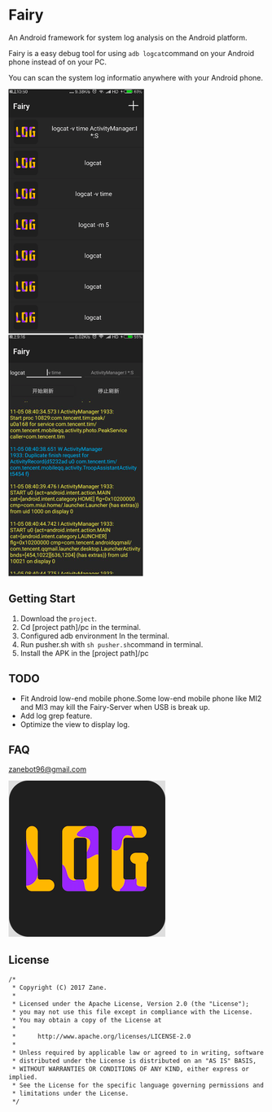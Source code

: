 # Fairy

An Android framework for system log analysis on the Android platform.

Fairy is a easy debug tool for using `adb logcat`command on your Android phone instead of on your PC.

You can scan the system log informatio anywhere with your Android phone.

![](/screenshot/Screenshot_1.png)              ![](/screenshot/Screenshot_2.png)

## Getting Start

1. Download the `project`.
2. Cd [project path]/pc in the terminal.
3. Configured adb environment In the terminal.
4. Run pusher.sh with `sh pusher.sh`command in terminal.
5. Install the APK in the [project path]/pc

## TODO

+ Fit Android low-end mobile phone.Some low-end mobile phone like MI2 and MI3 may kill the Fairy-Server when USB is break up.
+ Add log grep feature.
+ Optimize the view to display log.

## FAQ

zanebot96@gmail.com

![](/screenshot/icon.png)

## License

```
/*
 * Copyright (C) 2017 Zane.
 *
 * Licensed under the Apache License, Version 2.0 (the "License");
 * you may not use this file except in compliance with the License.
 * You may obtain a copy of the License at
 *
 *      http://www.apache.org/licenses/LICENSE-2.0
 *
 * Unless required by applicable law or agreed to in writing, software
 * distributed under the License is distributed on an "AS IS" BASIS,
 * WITHOUT WARRANTIES OR CONDITIONS OF ANY KIND, either express or implied.
 * See the License for the specific language governing permissions and
 * limitations under the License.
 */
```

